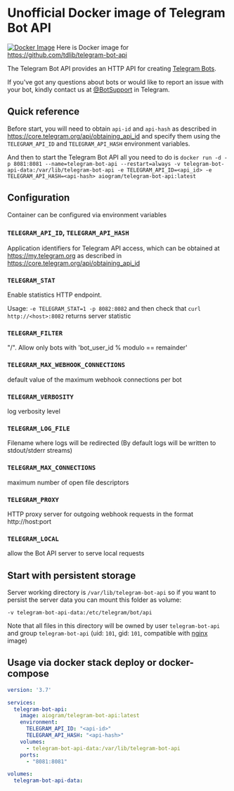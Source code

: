 # Unofficial Docker image of Telegram Bot API
[![Docker Image](https://github.com/moshaoli688/telegram-bot-api-docker/actions/workflows/docker-image.yml/badge.svg)](https://github.com/moshaoli688/telegram-bot-api-docker/actions/workflows/docker-image.yml)
Here is Docker image for https://github.com/tdlib/telegram-bot-api

The Telegram Bot API provides an HTTP API for creating [Telegram Bots](https://core.telegram.org/bots).

If you've got any questions about bots or would like to report an issue with your bot, kindly contact us at [@BotSupport](https://t.me/BotSupport) in Telegram.

## Quick reference

Before start, you will need to obtain `api-id` and `api-hash` as described in https://core.telegram.org/api/obtaining_api_id and specify them using the `TELEGRAM_API_ID` and `TELEGRAM_API_HASH` environment variables.

And then to start the Telegram Bot API all you need to do is
`docker run -d -p 8081:8081 --name=telegram-bot-api --restart=always -v telegram-bot-api-data:/var/lib/telegram-bot-api -e TELEGRAM_API_ID=<api_id> -e TELEGRAM_API_HASH=<api-hash> aiogram/telegram-bot-api:latest`

## Configuration

Container can be configured via environment variables

### `TELEGRAM_API_ID`, `TELEGRAM_API_HASH`

Application identifiers for Telegram API access, which can be obtained at https://my.telegram.org as described in https://core.telegram.org/api/obtaining_api_id

### `TELEGRAM_STAT`

Enable statistics HTTP endpoint.

Usage: `-e TELEGRAM_STAT=1 -p 8082:8082` and then check that `curl http://<host>:8082` returns server statistic


### `TELEGRAM_FILTER`

"<remainder>/<modulo>". Allow only bots with 'bot_user_id % modulo == remainder'


### `TELEGRAM_MAX_WEBHOOK_CONNECTIONS`

default value of the maximum webhook connections per bot

### `TELEGRAM_VERBOSITY`

log verbosity level

### `TELEGRAM_LOG_FILE`

Filename where logs will be redirected (By default logs will be written to stdout/stderr streams)

### `TELEGRAM_MAX_CONNECTIONS`

maximum number of open file descriptors

### `TELEGRAM_PROXY`

HTTP proxy server for outgoing webhook requests in the format http://host:port

### `TELEGRAM_LOCAL`

allow the Bot API server to serve local requests


## Start with persistent storage

Server working directory is `/var/lib/telegram-bot-api` so if you want to persist the server data you can mount this folder as volume:

`-v telegram-bot-api-data:/etc/telegram/bot/api`

Note that all files in this directory will be owned by user `telegram-bot-api` and group `telegram-bot-api` (uid: `101`, gid: `101`, compatible with [nginx](https://hub.docker.com/_/nginx) image)

## Usage via docker stack deploy or docker-compose

```yaml
version: '3.7'

services:
  telegram-bot-api:
    image: aiogram/telegram-bot-api:latest
    environment:
      TELEGRAM_API_ID: "<api-id>"
      TELEGRAM_API_HASH: "<api-hash>"
    volumes:
      - telegram-bot-api-data:/var/lib/telegram-bot-api
    ports:
      - "8081:8081"

volumes:
  telegram-bot-api-data:
```
